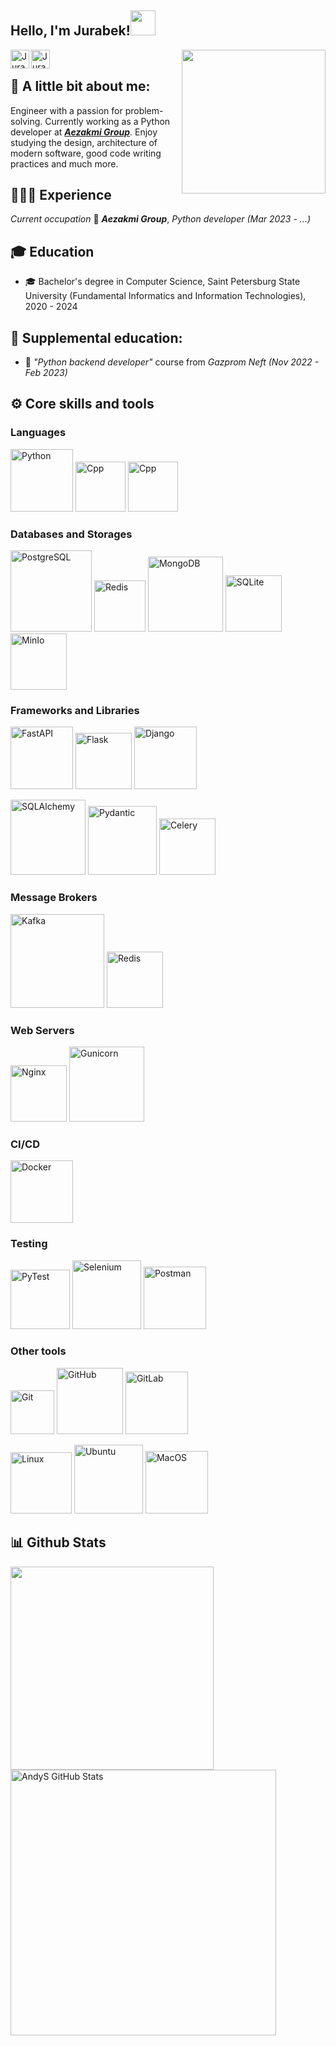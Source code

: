 <h2>Hello, I'm Jurabek!<img src="https://media3.giphy.com/media/MCXpHZt0E3wuDIWUkQ/giphy.gif?cid=790b7611085a1657c7a3b3c9933d62e919a620b786919b85&rid=giphy.gif&ct=s" width="40"></h2>
<div>
<a href="https://t.me/jurabekaminov" target="_blank" rel="nofollow"><img align="left" alt="Jurabek's tg" width="30px" src="https://img.icons8.com/nolan/344/telegram-app.png"/></a>
<a href="dzhurabek.aminov.dev@mail.ru" target="_blank" rel="nofollow"><img align="left" alt="Jurabek's Mail" width="30px" src="https://img.icons8.com/nolan/256/1A6DFF/C822FF/new-post.png" /></a>
</div>
<img align='right' src="https://media.giphy.com/media/v1.Y2lkPTc5MGI3NjExamljN3Vwbmh5dzN0dDUzdWxhejU4enIzenUzZXQ4dzZubXVlbjB1aCZlcD12MV9pbnRlcm5hbF9naWZfYnlfaWQmY3Q9cw/JBSQu6cuMoBZMC6daR/giphy.gif" width="230">  

<br />

## 📝 A little bit about me:

Engineer with a passion for problem-solving. Currently working as a Python developer at [***Aezakmi Group***](https://aezakmi.group). Enjoy studying the design, architecture of modern software, good code writing practices and much more.

## 👨🏻‍💻 Experience

*Current occupation* 💼 ***Aezakmi Group***, *Python developer (Mar 2023 - ...)*

## 🎓 Education
- 🎓 Bachelor's degree in Computer Science, Saint Petersburg State University (Fundamental Informatics and Information Technologies), 2020 - 2024

## 📕 Supplemental education:
- 📕 *"Python backend developer"* course from *Gazprom Neft (Nov 2022 - Feb 2023)*


## ⚙️ Core skills and tools

### Languages
<p>
  <img src="https://img.shields.io/badge/-Python-001?&logo=Python" alt="Python" width="100" />
  <img src="https://img.shields.io/badge/C++-%23000000?logo=c%2B%2B" alt="Cpp" width="80" />
  <img src="https://img.shields.io/badge/Swift-001?&logo=Swift" alt="Cpp" width="80" />
</p>

### Databases and Storages
<p>
  <img src="https://img.shields.io/badge/-PostgreSQL-000000?logo=postgresql&logoColor=blue" alt="PostgreSQL" width="130" />
  <img src="https://img.shields.io/badge/-Redis-000000?logo=redis&logoColor=red" alt="Redis" width="82" />
  <img src="https://img.shields.io/badge/-MongoDB-000000?logo=mongodb&logoColor=green" alt="MongoDB" width="120" />
  <img src="https://img.shields.io/badge/-SQLite-000000?logo=sqlite&logoColor=blue" alt="SQLite" width="90" />
  <img src="https://img.shields.io/badge/-MinIo-000000?logo=MinIo" alt="MinIo" width="90" />
</p>

### Frameworks and Libraries
<p>
  <img src="https://img.shields.io/badge/-FastAPI-000000?logo=fastapi&logoColor=deap+teal" alt="FastAPI" width="100"/>
  <img src="https://img.shields.io/badge/-Flask-000000?logo=flask&logoColor=white" alt="Flask" width="90"/>
  <img src="https://img.shields.io/badge/-Django-000000?logo=django&logoColor=green" alt="Django" width="100"/>
</p>
<p>
  <img src="https://img.shields.io/badge/-SQLAlchemy-000000?logo=sqlalchemy&logoColor=None" alt="SQLAlchemy" width="120">
  <img src="https://img.shields.io/badge/-Pydantic-000000?logo=pydantic&logoColor=pink" alt="Pydantic" width="110">
  <img src="https://img.shields.io/badge/-Celery-000000?logo=celery&logoColor=green" alt="Celery" width="90">
  
</p>

### Message Brokers
<p>
  <img src="https://img.shields.io/badge/-Apache Kafka-000000?logo=apache-kafka&logoColor=orange" alt="Kafka" width="150" />
  <img src="https://img.shields.io/badge/-Redis-000000?logo=redis&logoColor=red" alt="Redis" width="90" />
</p>

### Web Servers
<p>
  <img src="https://img.shields.io/badge/-Nginx-000000?logo=nginx&logoColor=green" alt="Nginx" width="90" />
  <img src="https://img.shields.io/badge/-Gunicorn-000000?logo=gunicorn&logoColor=green" alt="Gunicorn" width="120" />
</p>

### CI/CD
<p>
  <img src="https://img.shields.io/badge/-Docker-000000?logo=docker&logoColor=blue" alt="Docker" width="100" />
</p>

### Testing
<p>
  <img src="https://img.shields.io/badge/-Pytest-000000?logo=pytest&logoColor=white" alt="PyTest" width="95"/>
  <img src="https://img.shields.io/badge/-Selenium-000000?logo=selenium&logoColor=green" alt="Selenium" width="110"/>
  <img src="https://img.shields.io/badge/-Postman-000000?logo=postman&logoColor=orange" alt="Postman" width="100" />
</p>




### Other tools
<p>
  <img src="https://img.shields.io/badge/-Git-000000?logo=git&logoColor=orange" alt="Git" width="70" />
  <img src="https://img.shields.io/badge/-GitHub-000000?logo=github&logoColor=white" alt="GitHub" width="106" />
  <img src="https://img.shields.io/badge/-GitLab-000000?logo=gitlab&logoColor=orange" alt="GitLab" width="100" />

</p>
<p>
  <img src="https://img.shields.io/badge/-Linux-000000?logo=linux" alt="Linux" width="98" />
  <img src="https://img.shields.io/badge/-Ubuntu-000000?logo=ubuntu&logoColor=orange" alt="Ubuntu" width="110" />
  <img src="https://img.shields.io/badge/MacOS-000000?logo=apple" alt="MacOS" width="100" />
</p>


## 📊 Github Stats
<a href='https://github.com/jurabekaminov/github-stats-transparent'>
  <img align="center" src="https://github-readme-stats.vercel.app/api/top-langs/?username=jurabekaminov&hide=QML&layout=compact&theme=synthwave" width="325"/>
</a>
<a href='https://github.com/AndyS1mpson/github-stats-transparent'>
  <img align="center" src="https://github-readme-stats.vercel.app/api?username=jurabekaminov&show_icons=true&hide_border=true&theme=synthwave" alt="AndyS GitHub Stats" width="425"/>
</a>

